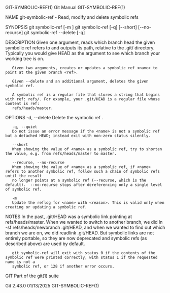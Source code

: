 GIT-SYMBOLIC-REF(1)							  Git Manual							   GIT-SYMBOLIC-REF(1)

NAME
       git-symbolic-ref - Read, modify and delete symbolic refs

SYNOPSIS
       git symbolic-ref [-m <reason>] <name> <ref>
       git symbolic-ref [-q] [--short] [--no-recurse] <name>
       git symbolic-ref --delete [-q] <name>

DESCRIPTION
       Given one argument, reads which branch head the given symbolic ref refers to and outputs its path, relative to the .git/ directory. Typically you would
       give HEAD as the <name> argument to see which branch your working tree is on.

       Given two arguments, creates or updates a symbolic ref <name> to point at the given branch <ref>.

       Given --delete and an additional argument, deletes the given symbolic ref.

       A symbolic ref is a regular file that stores a string that begins with ref: refs/. For example, your .git/HEAD is a regular file whose content is ref:
       refs/heads/master.

OPTIONS
       -d, --delete
	   Delete the symbolic ref <name>.

       -q, --quiet
	   Do not issue an error message if the <name> is not a symbolic ref but a detached HEAD; instead exit with non-zero status silently.

       --short
	   When showing the value of <name> as a symbolic ref, try to shorten the value, e.g. from refs/heads/master to master.

       --recurse, --no-recurse
	   When showing the value of <name> as a symbolic ref, if <name> refers to another symbolic ref, follow such a chain of symbolic refs until the result
	   no longer points at a symbolic ref (--recurse, which is the default).  --no-recurse stops after dereferencing only a single level of symbolic ref.

       -m
	   Update the reflog for <name> with <reason>. This is valid only when creating or updating a symbolic ref.

NOTES
       In the past, .git/HEAD was a symbolic link pointing at refs/heads/master. When we wanted to switch to another branch, we did ln -sf
       refs/heads/newbranch .git/HEAD, and when we wanted to find out which branch we are on, we did readlink .git/HEAD. But symbolic links are not entirely
       portable, so they are now deprecated and symbolic refs (as described above) are used by default.

       git symbolic-ref will exit with status 0 if the contents of the symbolic ref were printed correctly, with status 1 if the requested name is not a
       symbolic ref, or 128 if another error occurs.

GIT
       Part of the git(1) suite

Git 2.43.0								  01/13/2025							   GIT-SYMBOLIC-REF(1)

